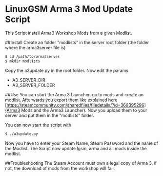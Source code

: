 # LinuxGSM Arma 3 Mod Update Script

This Script install Arma3 Workshop Mods from a given Modlist.


##Install
Create an folder "modlists" in the server root folder (the folder where the arma3server file is)

```bash
$ cd /path/to/arma3server
$ mkdir modlists
```
Copy the a3update.py in the root folder. Now edit the params

- A3_SERVER_DIR
- A3_SERVER_FOLDER

##Use
You can start the Arma 3 Launcher, go to mods and create an modlist. Afterwards you export them like explained here [https://steamcommunity.com/sharedfiles/filedetails/?id=369395296](Arma3 Mods and the Arma3 Launcher). Now you upload them to your server and put them in the "modlists" folder.

You can now start the script with
```bash
$ ./a3update.py
```

Now you have to enter your Steam Name, Steam Password and the name of the Modlist.
The Script now update lgsm, arma and all mods inside the modlist.

##Troubleshooting
The Steam Account must own a legal copy of Arma 3, if not, the download of mods from the workshop will fail.
